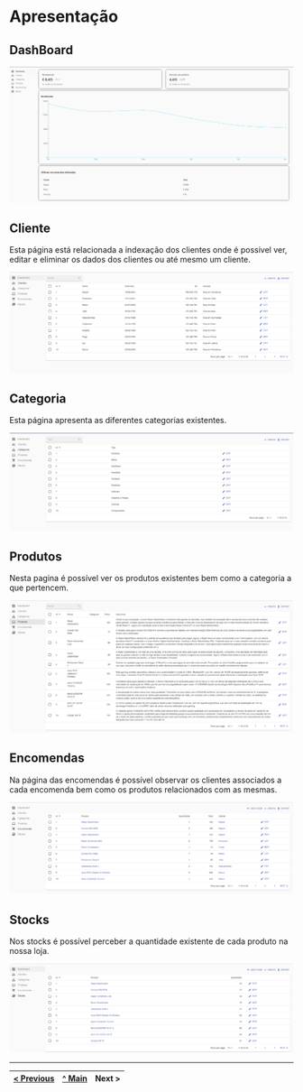 # Apresentação

## DashBoard




![An alternative description](images/dashboard.png) 


## Cliente

Esta página está relacionada a indexação dos clientes onde é possivel ver, editar e eliminar os dados dos clientes ou até mesmo um cliente. 


![An alternative description](images/cliente.png)


## Categoria

Esta página apresenta as diferentes categorias existentes.

![An alternative description](images/categoria.png)

## Produtos

Nesta pagina é possível ver os produtos existentes bem como a categoria a que pertencem.

![An alternative description](images/produtos.png)


## Encomendas

Na página das encomendas é possível observar os clientes associados a cada encomenda bem como os produtos relacionados com as mesmas.

![An alternative description](images/encomendas.png)


## Stocks

Nos stocks é possível perceber a quantidade existente de cada produto na nossa loja.

![An alternative description](images/stocks.png)









---  
[< Previous](c3.md) | [^ Main](https://github.com/exemploTrabalho/report) | Next >
:--- | :---: | ---: 
